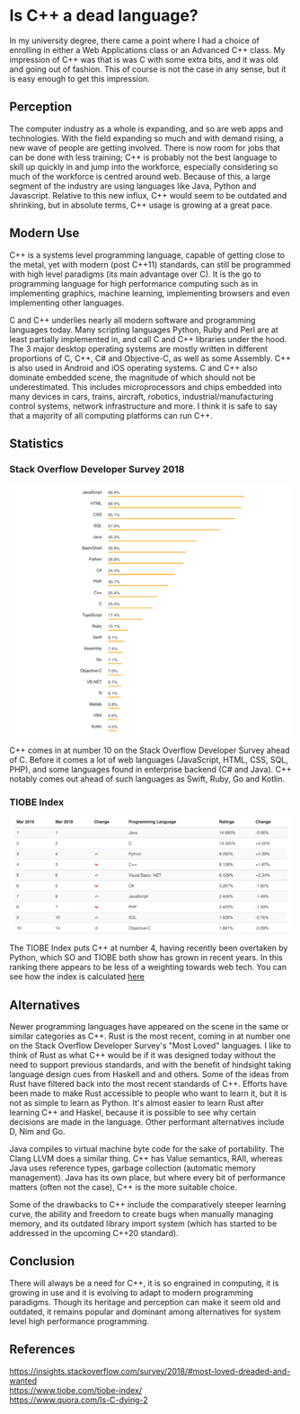 Is C++ a dead language?
=======================

In my university degree, there came a point where I had a choice of enrolling in either a Web Applications class or an Advanced C++ class. My impression of C++ was that is was C with some extra bits, and it was old and going out of fashion. This of course is not the case in any sense, but it is easy enough to get this impression.

Perception
----------
The computer industry as a whole is expanding, and so are web apps and technologies. With the field expanding so much and with demand rising, a new wave of people are getting involved. There is now room for jobs that can be done with less training; C++ is probably not the best language to skill up quickly in and jump into the workforce, especially considering so much of the workforce is centred around web. Because of this, a large segment of the industry are using languages like Java, Python and Javascript. Relative to this new influx, C++ would seem to be outdated and shrinking, but in absolute terms, C++ usage is growing at a great pace.

Modern Use
----------
C++ is a systems level programming language, capable of getting close to the metal, yet with modern (post C++11) standards, can still be programmed with high level paradigms (its main advantage over C). It is the go to programming language for high performance computing such as in implementing graphics, machine learning, implementing browsers and even implementing other languages.

C and C++ underlies nearly all modern software and programming languages today. Many scripting languages Python, Ruby and Perl are at least partially implemented in, and call C and C++ libraries under the hood. The 3 major desktop operating systems are mostly written in different proportions of C, C++, C# and Objective-C, as well as some Assembly. C++ is also used in Android and iOS operating systems. C and C++ also dominate embedded scene, the magnitude of which should not be underestimated. This includes microprocessors and chips embedded into many devices in cars, trains, aircraft, robotics, industrial/manufacturing control systems, network infrastructure and more. I think it is safe to say that a majority of all computing platforms can run C++.

Statistics
----------
### Stack Overflow Developer Survey 2018
![Most Popular Technologies - Programming, Scripting, and Markup Languages](images/sods_most_popular.png "Most Popular Technologies - Programming, Scripting, and Markup Languages")

C++ comes in at number 10 on the Stack Overflow Developer Survey ahead of C. Before it comes a lot of web languages (JavaScript, HTML, CSS, SQL, PHP), and some languages found in enterprise backend (C# and Java). C++ notably comes out ahead of such languages as Swift, Ruby, Go and Kotlin.

### TIOBE Index
![TIOBE Index](images/tiobe_index.png "TIOBE Index")

The TIOBE Index puts C++ at number 4, having recently been overtaken by Python, which SO and TIOBE both show has grown in recent years. In this ranking there appears to be less of a weighting towards web tech. You can see how the index is calculated [here](https://www.tiobe.com/tiobe-index/programming-languages-definition/)

Alternatives
------------
Newer programming languages have appeared on the scene in the same or similar categories as C++. Rust is the most recent, coming in at number one on the Stack Overflow Developer Survey's "Most Loved" languages. I like to think of Rust as what C++ would be if it was designed today without the need to support previous standards, and with the benefit of hindsight taking language design cues from Haskell and and others. Some of the ideas from Rust have filtered back into the most recent standards of C++. Efforts have been made to make Rust accessible to people who want to learn it, but it is not as simple to learn as Python. It's almost easier to learn Rust after learning C++ and Haskel, because it is possible to see why certain decisions are made in the language. Other performant alternatives include D, Nim and Go.

Java compiles to virtual machine byte code for the sake of portability. The Clang LLVM does a similar thing. C++ has Value semantics, RAII, whereas Java uses reference types, garbage collection (automatic memory management). Java has its own place, but where every bit of performance matters (often not the case), C++ is the more suitable choice.

Some of the drawbacks to C++ include the comparatively steeper learning curve, the ability and freedom to create bugs when manually managing memory, and its outdated library import system (which has started to be addressed in the upcoming C++20 standard).

Conclusion
----------
There will always be a need for C++, it is so engrained in computing, it is growing in use and it is evolving to adapt to modern programming paradigms. Though its heritage and perception can make it seem old and outdated, it remains popular and dominant among alternatives for system level high performance programming.

References
----------
https://insights.stackoverflow.com/survey/2018/#most-loved-dreaded-and-wanted  
https://www.tiobe.com/tiobe-index/  
https://www.quora.com/Is-C-dying-2  












